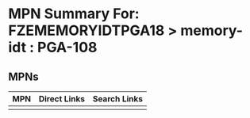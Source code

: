 



# MPN Summary For: FZEMEMORYIDTPGA18 > memory-idt : PGA-108

## MPNs
  

|MPN|Direct Links|Search Links|
| :--- | :--- | :--- |
||||
